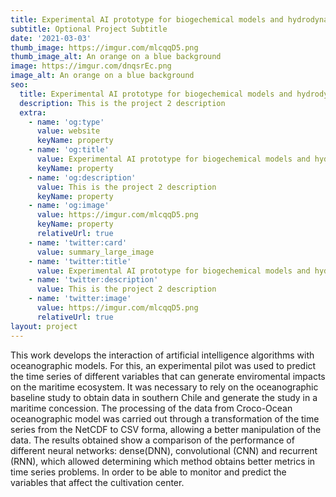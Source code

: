 ```yaml
---
title: Experimental AI prototype for biogechemical models and hydrodynamic oceanographic centers crop for prediction of variables and environmental impact.
subtitle: Optional Project Subtitle
date: '2021-03-03'
thumb_image: https://imgur.com/mlcqqD5.png
thumb_image_alt: An orange on a blue background
image: https://imgur.com/dnqsrEc.png
image_alt: An orange on a blue background
seo:
  title: Experimental AI prototype for biogechemical models and hydrodynamic oceanographic centers crop for prediction of variables and environmental impact.
  description: This is the project 2 description
  extra:
    - name: 'og:type'
      value: website
      keyName: property
    - name: 'og:title'
      value: Experimental AI prototype for biogechemical models and hydrodynamic oceanographic centers crop for prediction of variables and environmental impact.
      keyName: property
    - name: 'og:description'
      value: This is the project 2 description
      keyName: property
    - name: 'og:image'
      value: https://imgur.com/mlcqqD5.png
      keyName: property
      relativeUrl: true
    - name: 'twitter:card'
      value: summary_large_image
    - name: 'twitter:title'
      value: Experimental AI prototype for biogechemical models and hydrodynamic oceanographic centers crop for prediction of variables and environmental impact.
    - name: 'twitter:description'
      value: This is the project 2 description
    - name: 'twitter:image'
      value: https://imgur.com/mlcqqD5.png
      relativeUrl: true
layout: project
---
```


This work develops the interaction of artificial intelligence algorithms with oceanographic models. For this, an experimental pilot was used to predict the time series of different variables that can generate enviromental impacts on the maritime ecosystem. It was necessary to rely on the oceanographic baseline study to obtain data in southern Chile and generate the study in a maritime concession. The processing of the data from Croco-Ocean oceanographic model was carried out through a transformation of the time series from the NetCDF to CSV forma, allowing a better manipulation of the data. The results obtained show a comparison of the performance of different neural networks: dense(DNN), convolutional (CNN) and recurrent (RNN), which allowed determining which method obtains better metrics in time series problems. In order to be able to monitor and predict the variables that affect the cultivation center.